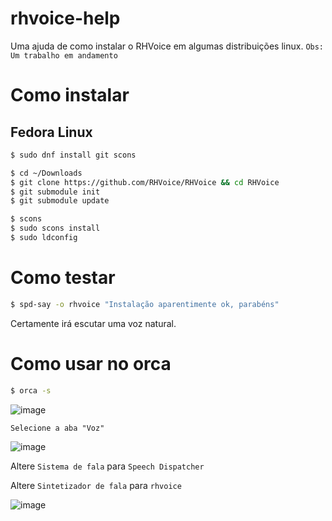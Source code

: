 # rhvoice-help
Uma ajuda de como instalar o RHVoice em algumas distribuições linux.
`Obs: Um trabalho em andamento`

# Como instalar

## Fedora Linux
```bash
$ sudo dnf install git scons

$ cd ~/Downloads
$ git clone https://github.com/RHVoice/RHVoice && cd RHVoice
$ git submodule init
$ git submodule update

$ scons
$ sudo scons install
$ sudo ldconfig
```

# Como testar
```bash
$ spd-say -o rhvoice "Instalação aparentimente ok, parabéns"
```
Certamente irá escutar uma voz natural.

# Como usar no orca
```bash
$ orca -s
```
![image](https://user-images.githubusercontent.com/64156428/111920714-45ae8400-8a6f-11eb-97ef-e63232b17a1d.png)

`Selecione a aba "Voz"`

![image](https://user-images.githubusercontent.com/64156428/111920740-6ecf1480-8a6f-11eb-9c17-a5c9160a3d9e.png)

Altere `Sistema de fala` para `Speech Dispatcher`

Altere `Sintetizador de fala` para `rhvoice`

![image](https://user-images.githubusercontent.com/64156428/111920804-c4a3bc80-8a6f-11eb-914c-98dfbd683c46.png)
